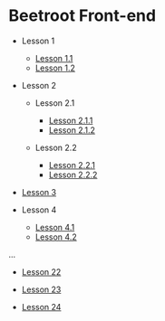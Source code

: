 # Beetroot Front-end

- Lesson 1

  - [Lesson 1.1](https://volodimir1.github.io/Beetroot/Lesson-1/index.html)
  - [Lesson 1.2](https://volodimir1.github.io/Beetroot/Lesson-1/index2.html)

- Lesson 2

  - Lesson 2.1

    - [Lesson 2.1.1](https://volodimir1.github.io/Beetroot/Lesson-2-HTML5/1/index.html)
    - [Lesson 2.1.2](https://volodimir1.github.io/Beetroot/Lesson-2-HTML5/1/index2.html)

  - Lesson 2.2

    - [Lesson 2.2.1](https://volodimir1.github.io/Beetroot/Lesson-2-HTML5/2/index.html)
    - [Lesson 2.2.2](https://volodimir1.github.io/Beetroot/Lesson-2-HTML5/2/index2.html)

- [Lesson 3](https://volodimir1.github.io/Beetroot/Lesson-3-Git)

- Lesson 4

  - [Lesson 4.1](https://volodimir1.github.io/Beetroot/Lesson-4-CSS/1/index.html)
  - [Lesson 4.2](https://volodimir1.github.io/Beetroot/Lesson-4-CSS/2/index.html)

...

- [Lesson 22](https://volodimir1.github.io/Beetroot/Lesson-22_JavaScript)

- [Lesson 23](https://volodimir1.github.io/Beetroot/Lesson-23)

- [Lesson 24](https://volodimir1.github.io/Beetroot/Lesson-24_Function)

